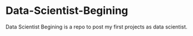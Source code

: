 # Data-Scientist-Begining
Data Scientist Begining is a repo to post my first projects as data scientist.
